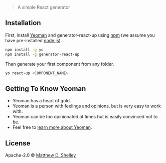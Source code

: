 <!--# generator-react-up [![NPM version][npm-image]][npm-url] [![Build Status][travis-image]][travis-url] [![Dependency Status][daviddm-image]][daviddm-url]-->
> A simple React generator

## Installation

First, install [Yeoman](http://yeoman.io) and generator-react-up using [npm](https://www.npmjs.com/) (we assume you have pre-installed [node.js](https://nodejs.org/)).

```bash
npm install -g yo
npm install -g generator-react-up
```

Then generate your first component from any folder.

```bash
yo react-up <COMPONENT_NAME>
```

## Getting To Know Yeoman

 * Yeoman has a heart of gold.
 * Yeoman is a person with feelings and opinions, but is very easy to work with.
 * Yeoman can be too opinionated at times but is easily convinced not to be.
 * Feel free to [learn more about Yeoman](http://yeoman.io/).

## License

Apache-2.0 © [Matthew D. Shelley](https://www.visualmarvel.com)


[npm-image]: https://badge.fury.io/js/generator-react-up.svg
[npm-url]: https://npmjs.org/package/generator-react-up
[travis-image]: https://travis-ci.org/visormatt/generator-react-up.svg?branch=master
[travis-url]: https://travis-ci.org/visormatt/generator-react-up
[daviddm-image]: https://david-dm.org/visormatt/generator-react-up.svg?theme=shields.io
[daviddm-url]: https://david-dm.org/visormatt/generator-react-up
